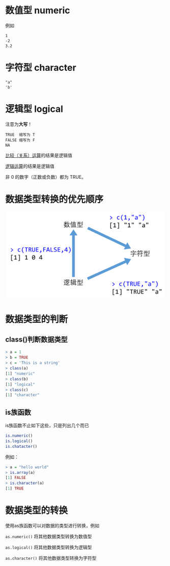 # 数值型 numeric

例如

```
1
-2
3.2
```

# 字符型 character

```
"a"
'b'
```

# 逻辑型 logical

注意为**大写**！

```
TRUE  缩写为 T
FALSE 缩写为 F
NA
```

[比较（关系）运算](02%20运算符.md#比较（关系）运算符)的结果是逻辑值

[逻辑运算](02%20运算符.md#逻辑运算符)的结果是逻辑值

非 0 的数字（正数或负数）都为 TRUE。

# 数据类型转换的优先顺序

![](../../attachment/Pasted%20image%2020231020124652.png)

# 数据类型的判断

## class()判断数据类型

```R
> a = 1
> b = TRUE
> c = 'This is a string'
> class(a)
[1] "numeric"
> class(b)
[1] "logical"
> class(c)
[1] "character"
```

## is族函数

 is族函数不止如下这些，只是列出几个而已
 
```R
is.numeric()
is.logical()
is.chatacter()
```

例如：

```R
> a = "hello world"
> is.array(a)
[1] FALSE
> is.character(a)
[1] TRUE
```

# 数据类型的转换

使用as族函数可以对数据的类型进行转换，例如

`as.numeric()` 将其他数据类型转换为数值型

`as.logical()` 将其他数据类型转换为逻辑型

`as.character()` 将其他数据类型转换为字符型


